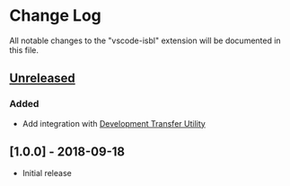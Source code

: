 # Change Log
All notable changes to the "vscode-isbl" extension will be documented in this file.

## [Unreleased]
### Added
- Add integration with [Development Transfer Utility](https://github.com/DirectumCompany/DevelopmentTransferUtility)

## [1.0.0] - 2018-09-18
- Initial release

[Unreleased]: https://github.com/MedvedTMN/vscode-isbl/compare/v1.0.0...HEAD